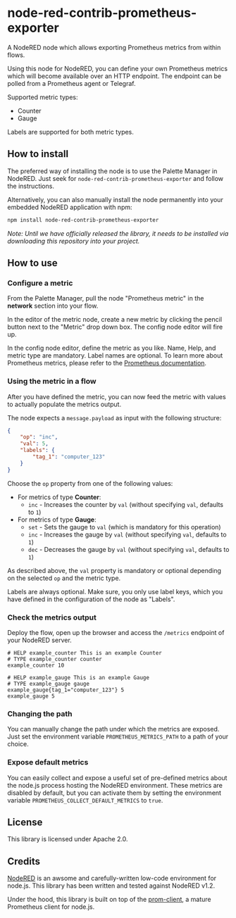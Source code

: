 # node-red-contrib-prometheus-exporter
A NodeRED node which allows exporting Prometheus metrics from within flows.

Using this node for NodeRED, you can define your own Prometheus metrics which will become available over an HTTP endpoint. The endpoint can be polled from a Prometheus agent or Telegraf.

Supported metric types:

* Counter
* Gauge

Labels are supported for both metric types.

## How to install

The preferred way of installing the node is to use the Palette Manager in NodeRED. Just seek for `node-red-contrib-prometheus-exporter` and follow the instructions.

Alternatively, you can also manually install the node permanently into your embedded NodeRED application with npm:

```bash
npm install node-red-contrib-prometheus-exporter
```

*Note: Until we have officially released the library, it needs to be installed via downloading this repository into your project.*

## How to use

### Configure a metric

From the Palette Manager, pull the node "Prometheus metric" in the __network__ section into your flow.

In the editor of the metric node, create a new metric by clicking the pencil button next to the "Metric" drop down box. The config node editor will fire up.

In the config node editor, define the metric as you like. Name, Help, and metric type are mandatory. Label names are optional. To learn more about Prometheus metrics, please refer to the [Prometheus documentation](https://prometheus.io/docs/concepts/metric_types/).

### Using the metric in a flow

After you have defined the metric, you can now feed the metric with values to actually populate the metrics output.

The node expects a `message.payload` as input with the following structure:

```json
{
    "op": "inc",
    "val": 5,
    "labels": {
        "tag_1": "computer_123"
    }
}
```

Choose the `op` property from one of the following values:

* For metrics of type __Counter__:
  * `inc` - Increases the counter by `val` (without specifying `val`, defaults to `1`)
* For metrics of type __Gauge__:
  * `set` - Sets the gauge to `val` (which is mandatory for this operation)
  * `inc` - Increases the gauge by `val` (without specifying `val`, defaults to `1`)
  * `dec` - Decreases the gauge by `val` (without specifying `val`, defaults to `1`)

As described above, the `val` property is mandatory or optional depending on the selected `op` and the metric type.

Labels are always optional. Make sure, you only use label keys, which you have defined in the configuration of the node as "Labels".

### Check the metrics output

Deploy the flow, open up the browser and access the `/metrics` endpoint of your NodeRED server.

```
# HELP example_counter This is an example Counter
# TYPE example_counter counter
example_counter 10

# HELP example_gauge This is an example Gauge
# TYPE example_gauge gauge
example_gauge{tag_1="computer_123"} 5
example_gauge 5
```

### Changing the path

You can manually change the path under which the metrics are exposed. Just set the environment variable `PROMETHEUS_METRICS_PATH` to a path of your choice.

### Expose default metrics

You can easily collect and expose a useful set of pre-defined metrics about the node.js process hosting the NodeRED environment. These metrics are disabled by default, but you can activate them by setting the environment variable `PROMETHEUS_COLLECT_DEFAULT_METRICS` to `true`.

## License

This library is licensed under Apache 2.0.

## Credits

[NodeRED](https://nodered.org) is an awsome and carefully-written low-code environment for node.js. This library has been written and tested against NodeRED v1.2.

Under the hood, this library is built on top of the [prom-client](https://github.com/siimon/prom-client), a mature Prometheus client for node.js.

